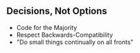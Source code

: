 ##  Decisions, Not Options

<ul>
	<li class="fragment">Code for the Majority</li>
	<li class="fragment">Respect Backwards-Compatibility</li>
	<li class="fragment">"Do small things continually on all fronts"</li>		
</ul>
